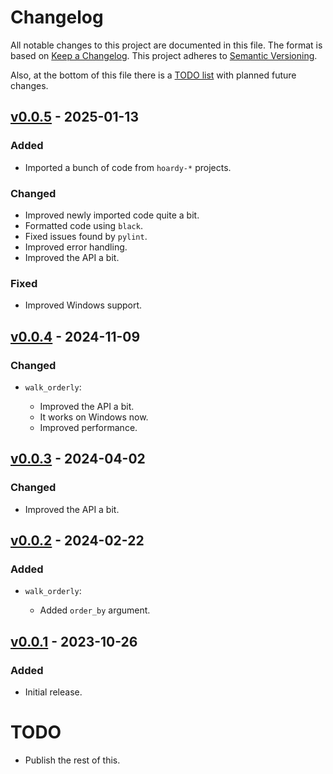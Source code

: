 # Changelog

All notable changes to this project are documented in this file.
The format is based on [Keep a Changelog](https://keepachangelog.com/en/1.1.0/).
This project adheres to [Semantic Versioning](https://semver.org/spec/v2.0.0.html).

Also, at the bottom of this file there is a [TODO list](#todo) with planned future changes.

## [v0.0.5] - 2025-01-13

### Added

- Imported a bunch of code from `hoardy-*` projects.

### Changed

- Improved newly imported code quite a bit.
- Formatted code using `black`.
- Fixed issues found by `pylint`.
- Improved error handling.
- Improved the API a bit.

### Fixed

- Improved Windows support.

## [v0.0.4] - 2024-11-09

### Changed

- `walk_orderly`:

    - Improved the API a bit.
    - It works on Windows now.
    - Improved performance.

## [v0.0.3] - 2024-04-02

### Changed

- Improved the API a bit.

## [v0.0.2] - 2024-02-22

### Added

- `walk_orderly`:

  - Added `order_by` argument.

## [v0.0.1] - 2023-10-26

### Added

- Initial release.

[v0.0.5]: https://github.com/oxij/kisstdlib/compare/v0.0.4...v0.0.5
[v0.0.4]: https://github.com/oxij/kisstdlib/compare/v0.0.3...v0.0.4
[v0.0.3]: https://github.com/oxij/kisstdlib/compare/v0.0.2...v0.0.3
[v0.0.2]: https://github.com/oxij/kisstdlib/compare/v0.0.1...v0.0.2
[v0.0.1]: https://github.com/oxij/kisstdlib/releases/tag/v0.0.1

# TODO

- Publish the rest of this.
